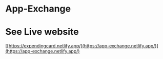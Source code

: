 # App-Exchange
# See Live website
[[https://expendingcard.netlify.app/](https://app-exchange.netlify.app/)](https://app-exchange.netlify.app/)
